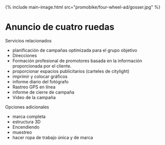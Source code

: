 {% include main-image.html src="promobike/four-wheel-ad/gosser.jpg" %}

# Anuncio de cuatro ruedas

Servicios relacionados

- planificación de campañas optimizada para el grupo objetivo
- Direcciones
- Formación profesional de promotores basada en la información proporcionada por el cliente.
- proporcionar espacios publicitarios (carteles de citylight)
- imprimir y colocar gráficos
- informe diario del fotógrafo
- Rastreo GPS en línea
- informe de cierre de campaña
- Video de la campaña

Opciones adicionales

- marca completa
- estructura 3D
- Encendiendo
- muestreo
- hacer ropa de trabajo única y de marca
